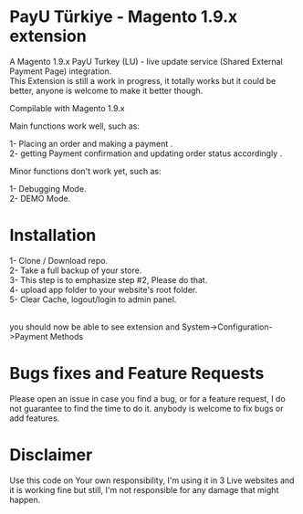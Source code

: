 # PayU Türkiye - Magento 1.9.x extension

A Magento 1.9.x PayU Turkey (LU) - live update service (Shared External Payment Page) integration.<br />
This Extension is still a work in progress, it totally works but it could be better, anyone is welcome to make it better though.<br />

Compilable with Magento 1.9.x<br />

Main functions work well, such as:<br />

1- Placing an order and making a payment .<br />
2- getting Payment confirmation and updating order status accordingly .<br />

Minor functions don't work yet, such as: <br />

1- Debugging Mode.<br />
2- DEMO Mode.<br />

# Installation

1- Clone / Download repo.<br />
2- Take a full backup of your store.<br />
3- This step is to emphasize step #2, Please do that.<br /> 
4- upload app folder to your website's root folder.<br />
5- Clear Cache, logout/login to admin panel. <br /><br />

you should now be able to see extension and System->Configuration->Payment Methods<br />

# Bugs fixes and Feature Requests 

Please open an issue in case you find a bug, or for a feature request, I do not guarantee to find the time to do it.
anybody is welcome to fix bugs or add features. 

# Disclaimer
Use this code on Your own responsibility, I'm using it in 3 Live websites and it is working fine but still, I'm not responsible for any damage that might happen.

